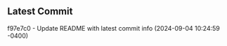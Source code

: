 
## Latest Commit
f97e7c0 - Update README with latest commit info (2024-09-04 10:24:59 -0400) <Yunxi-Zhou>
